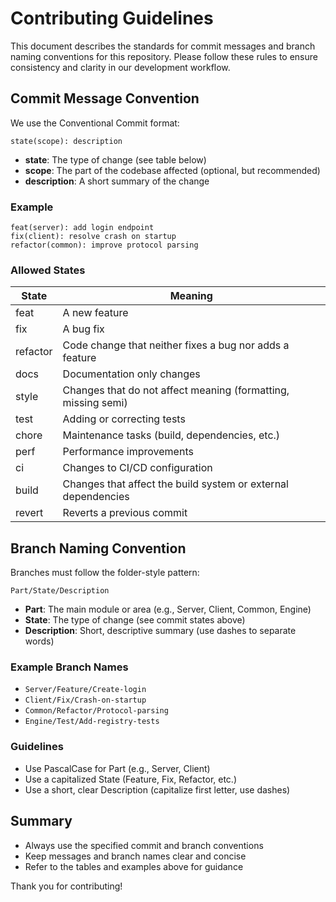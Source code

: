 # Contributing Guidelines

This document describes the standards for commit messages and branch naming conventions for this repository. Please follow these rules to ensure consistency and clarity in our development workflow.

## Commit Message Convention

We use the Conventional Commit format:

```
state(scope): description
```

- **state**: The type of change (see table below)
- **scope**: The part of the codebase affected (optional, but recommended)
- **description**: A short summary of the change

### Example
```
feat(server): add login endpoint
fix(client): resolve crash on startup
refactor(common): improve protocol parsing
```

### Allowed States

| State      | Meaning                                                      |
|------------|--------------------------------------------------------------|
| feat       | A new feature                                                |
| fix        | A bug fix                                                    |
| refactor   | Code change that neither fixes a bug nor adds a feature      |
| docs       | Documentation only changes                                   |
| style      | Changes that do not affect meaning (formatting, missing semi) |
| test       | Adding or correcting tests                                   |
| chore      | Maintenance tasks (build, dependencies, etc.)                |
| perf       | Performance improvements                                     |
| ci         | Changes to CI/CD configuration                               |
| build      | Changes that affect the build system or external dependencies |
| revert     | Reverts a previous commit                                    |

## Branch Naming Convention

Branches must follow the folder-style pattern:

```
Part/State/Description
```

- **Part**: The main module or area (e.g., Server, Client, Common, Engine)
- **State**: The type of change (see commit states above)
- **Description**: Short, descriptive summary (use dashes to separate words)

### Example Branch Names

- `Server/Feature/Create-login`
- `Client/Fix/Crash-on-startup`
- `Common/Refactor/Protocol-parsing`
- `Engine/Test/Add-registry-tests`

### Guidelines
- Use PascalCase for Part (e.g., Server, Client)
- Use a capitalized State (Feature, Fix, Refactor, etc.)
- Use a short, clear Description (capitalize first letter, use dashes)

## Summary

- Always use the specified commit and branch conventions
- Keep messages and branch names clear and concise
- Refer to the tables and examples above for guidance

Thank you for contributing!
